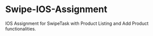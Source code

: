 # Swipe-IOS-Assignment
IOS Assignment for SwipeTask with Product Listing and Add Product functionalities.
